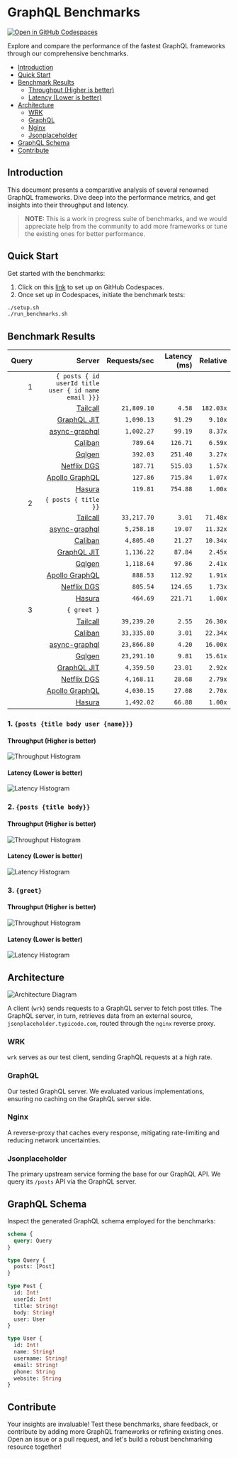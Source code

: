 # GraphQL Benchmarks <!-- omit from toc -->

[![Open in GitHub Codespaces](https://github.com/codespaces/badge.svg)](https://codespaces.new/tailcallhq/graphql-benchmarks)

Explore and compare the performance of the fastest GraphQL frameworks through our comprehensive benchmarks.

- [Introduction](#introduction)
- [Quick Start](#quick-start)
- [Benchmark Results](#benchmark-results)
  - [Throughput (Higher is better)](#throughput-higher-is-better)
  - [Latency (Lower is better)](#latency-lower-is-better)
- [Architecture](#architecture)
  - [WRK](#wrk)
  - [GraphQL](#graphql)
  - [Nginx](#nginx)
  - [Jsonplaceholder](#jsonplaceholder)
- [GraphQL Schema](#graphql-schema)
- [Contribute](#contribute)

[Tailcall]: https://github.com/tailcallhq/tailcall
[Gqlgen]: https://github.com/99designs/gqlgen
[Apollo GraphQL]: https://github.com/apollographql/apollo-server
[Netflix DGS]: https://github.com/netflix/dgs-framework
[Caliban]: https://github.com/ghostdogpr/caliban
[async-graphql]: https://github.com/async-graphql/async-graphql
[Hasura]: https://github.com/hasura/graphql-engine
[GraphQL JIT]: https://github.com/zalando-incubator/graphql-jit

## Introduction

This document presents a comparative analysis of several renowned GraphQL frameworks. Dive deep into the performance metrics, and get insights into their throughput and latency.

> **NOTE:** This is a work in progress suite of benchmarks, and we would appreciate help from the community to add more frameworks or tune the existing ones for better performance.

## Quick Start

Get started with the benchmarks:

1. Click on this [link](https://codespaces.new/tailcallhq/graphql-benchmarks) to set up on GitHub Codespaces.
2. Once set up in Codespaces, initiate the benchmark tests:

```bash
./setup.sh
./run_benchmarks.sh
```

## Benchmark Results

<!-- PERFORMANCE_RESULTS_START -->

| Query | Server | Requests/sec | Latency (ms) | Relative |
|-------:|--------:|--------------:|--------------:|---------:|
| 1 | `{ posts { id userId title user { id name email }}}` |
|| [Tailcall] | `21,809.10` | `4.58` | `182.03x` |
|| [GraphQL JIT] | `1,090.13` | `91.29` | `9.10x` |
|| [async-graphql] | `1,002.27` | `99.19` | `8.37x` |
|| [Caliban] | `789.64` | `126.71` | `6.59x` |
|| [Gqlgen] | `392.03` | `251.40` | `3.27x` |
|| [Netflix DGS] | `187.71` | `515.03` | `1.57x` |
|| [Apollo GraphQL] | `127.86` | `715.84` | `1.07x` |
|| [Hasura] | `119.81` | `754.88` | `1.00x` |
| 2 | `{ posts { title }}` |
|| [Tailcall] | `33,217.70` | `3.01` | `71.48x` |
|| [async-graphql] | `5,258.18` | `19.07` | `11.32x` |
|| [Caliban] | `4,805.40` | `21.27` | `10.34x` |
|| [GraphQL JIT] | `1,136.22` | `87.84` | `2.45x` |
|| [Gqlgen] | `1,118.64` | `97.86` | `2.41x` |
|| [Apollo GraphQL] | `888.53` | `112.92` | `1.91x` |
|| [Netflix DGS] | `805.54` | `124.65` | `1.73x` |
|| [Hasura] | `464.69` | `221.71` | `1.00x` |
| 3 | `{ greet }` |
|| [Tailcall] | `39,239.20` | `2.55` | `26.30x` |
|| [Caliban] | `33,335.80` | `3.01` | `22.34x` |
|| [async-graphql] | `23,866.80` | `4.20` | `16.00x` |
|| [Gqlgen] | `23,291.10` | `9.81` | `15.61x` |
|| [GraphQL JIT] | `4,359.50` | `23.01` | `2.92x` |
|| [Netflix DGS] | `4,168.11` | `28.68` | `2.79x` |
|| [Apollo GraphQL] | `4,030.15` | `27.08` | `2.70x` |
|| [Hasura] | `1,492.02` | `66.88` | `1.00x` |

<!-- PERFORMANCE_RESULTS_END -->



### 1. `{posts {title body user {name}}}`
#### Throughput (Higher is better)

![Throughput Histogram](assets/req_sec_histogram1.png)

#### Latency (Lower is better)

![Latency Histogram](assets/latency_histogram1.png)

### 2. `{posts {title body}}`
#### Throughput (Higher is better)

![Throughput Histogram](assets/req_sec_histogram2.png)

#### Latency (Lower is better)

![Latency Histogram](assets/latency_histogram2.png)

### 3. `{greet}`
#### Throughput (Higher is better)

![Throughput Histogram](assets/req_sec_histogram3.png)

#### Latency (Lower is better)

![Latency Histogram](assets/latency_histogram3.png)

## Architecture

![Architecture Diagram](assets/architecture.png)

A client (`wrk`) sends requests to a GraphQL server to fetch post titles. The GraphQL server, in turn, retrieves data from an external source, `jsonplaceholder.typicode.com`, routed through the `nginx` reverse proxy.

### WRK

`wrk` serves as our test client, sending GraphQL requests at a high rate.

### GraphQL

Our tested GraphQL server. We evaluated various implementations, ensuring no caching on the GraphQL server side.

### Nginx

A reverse-proxy that caches every response, mitigating rate-limiting and reducing network uncertainties.

### Jsonplaceholder

The primary upstream service forming the base for our GraphQL API. We query its `/posts` API via the GraphQL server.

## GraphQL Schema

Inspect the generated GraphQL schema employed for the benchmarks:

```graphql
schema {
  query: Query
}

type Query {
  posts: [Post]
}

type Post {
  id: Int!
  userId: Int!
  title: String!
  body: String!
  user: User
}

type User {
  id: Int!
  name: String!
  username: String!
  email: String!
  phone: String
  website: String
}
```

## Contribute

Your insights are invaluable! Test these benchmarks, share feedback, or contribute by adding more GraphQL frameworks or refining existing ones. Open an issue or a pull request, and let's build a robust benchmarking resource together!
